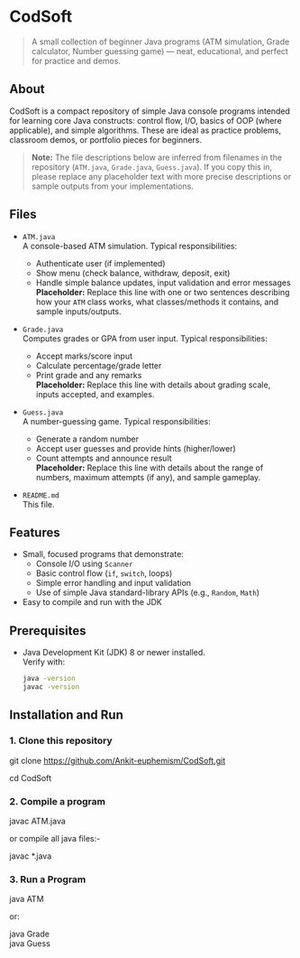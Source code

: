 # CodSoft

> A small collection of beginner Java programs (ATM simulation, Grade calculator, Number guessing game) — neat, educational, and perfect for practice and demos.


## About
CodSoft is a compact repository of simple Java console programs intended for learning core Java constructs: control flow, I/O, basics of OOP (where applicable), and simple algorithms. These are ideal as practice problems, classroom demos, or portfolio pieces for beginners.

> **Note:** The file descriptions below are inferred from filenames in the repository (`ATM.java`, `Grade.java`, `Guess.java`). If you copy this in, please replace any placeholder text with more precise descriptions or sample outputs from your implementations.

## Files
- `ATM.java`  
  A console-based ATM simulation. Typical responsibilities:
  - Authenticate user (if implemented)
  - Show menu (check balance, withdraw, deposit, exit)
  - Handle simple balance updates, input validation and error messages  
  **Placeholder:** Replace this line with one or two sentences describing how your `ATM` class works, what classes/methods it contains, and sample inputs/outputs.

- `Grade.java`  
  Computes grades or GPA from user input. Typical responsibilities:
  - Accept marks/score input
  - Calculate percentage/grade letter
  - Print grade and any remarks  
  **Placeholder:** Replace this line with details about grading scale, inputs accepted, and examples.

- `Guess.java`  
  A number-guessing game. Typical responsibilities:
  - Generate a random number
  - Accept user guesses and provide hints (higher/lower)
  - Count attempts and announce result  
  **Placeholder:** Replace this line with details about the range of numbers, maximum attempts (if any), and sample gameplay.

- `README.md`  
  This file.

## Features
- Small, focused programs that demonstrate:
  - Console I/O using `Scanner`
  - Basic control flow (`if`, `switch`, loops)
  - Simple error handling and input validation
  - Use of simple Java standard-library APIs (e.g., `Random`, `Math`)
- Easy to compile and run with the JDK

## Prerequisites
- Java Development Kit (JDK) 8 or newer installed.  
  Verify with:
  ```bash
  java -version
  javac -version

## Installation and Run

### 1. Clone this repository 

git clone https://github.com/Ankit-euphemism/CodSoft.git

cd CodSoft

### 2. Compile a program

javac ATM.java <br>

or compile all java files:- <br>

javac *.java

### 3. Run a Program

java ATM <br>

or: <br>

java Grade <br>
java Guess <br>


